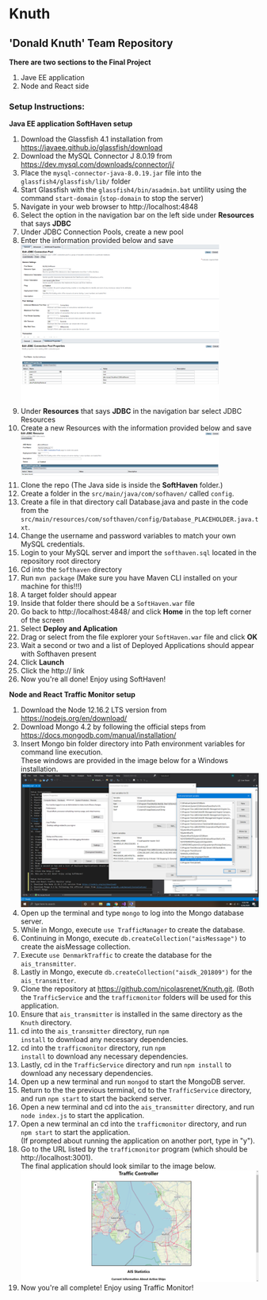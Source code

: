 # Knuth
## 'Donald Knuth' Team Repository

<strong>There are two sections to the Final Project</strong>
1. Jave EE application
2. Node and React side

### Setup Instructions:
<strong>Java EE application SoftHaven setup</strong>
1. Download the Glassfish 4.1 installation from https://javaee.github.io/glassfish/download
2. Download the MySQL Connector J 8.0.19 from https://dev.mysql.com/downloads/connector/j/
3. Place the <code>mysql-connector-java-8.0.19.jar</code> file into the <code>glassfish4/glassfish/lib/</code> folder
4. Start Glassfish with the <code>glassfish4/bin/asadmin.bat</code> untility using the command <code>start-domain</code> (<code>stop-domain</code> to stop the server)
5. Navigate in your web browser to http://localhost:4848 
6. Select the option in the navigation bar on the left side under <strong>Resources</strong> that says <strong>JDBC</strong>
7. Under JDBC Connection Pools, create a new pool
8. Enter the information provided below and save<br>
![image 1](1.png)<br>
![image 1](2.png)<br>
9. Under <strong>Resources</strong> that says <strong>JDBC</strong> in the navigation bar select JDBC Resources
10. Create a new Resources with the information provided below and save<br>
![image 1](3.png)<br>
11. Clone the repo
        (The Java side is inside the <strong>SoftHaven</strong> folder.)
12. Create a folder in the <code>src/main/java/com/sofhaven/</code> called <code>config</code>.
13. Create a file in that directory call Database.java and paste in the code from the <code>src/main/resources/com/softhaven/config/Database_PLACEHOLDER.java.txt</code>.
14. Change the username and password variables to match your own MySQL credentials. 
15. Login to your MySQL server and import the <code>softhaven.sql</code> located in the repository root directory
16. Cd into the <code>Softhaven</code> directory 
17. Run <code>mvn package</code> (Make sure you have Maven CLI installed on your machine for this!!!)
18. A target folder should appear
19. Inside that folder there should be a <code>SoftHaven.war</code> file
20. Go back to http://localhost:4848/ and click <strong>Home</strong> in the top left corner of the screen
21. Select <strong>Deploy and Aplication</strong>
22. Drag or select from the file explorer your <code>SoftHaven.war</code> file and click <strong>OK</strong>
23. Wait a second or two and a list of Deployed Applications should appear with Softhaven present
24. Click <strong>Launch</strong>
25. Click the http:// link
26. Now you're all done! Enjoy using SoftHaven!


<strong>Node and React Traffic Monitor setup</strong>
1. Download the Node 12.16.2 LTS version from https://nodejs.org/en/download/
2. Download Mongo 4.2 by following the official steps from https://docs.mongodb.com/manual/installation/
3. Insert Mongo bin folder directory into Path environment variables for command line execution.<br>
    These windows are provided in the image below for a Windows installation.<br>
![image](MongoPath.png)
5. Open up the terminal and type <code>mongo</code> to log into the Mongo database server.
6. While in Mongo, execute <code>use TrafficManager</code> to create the database.
7. Continuing in Mongo, execute <code>db.createCollection("aisMessage")</code>  to create the aisMessage collection.
8. Execute <code>use DenmarkTraffic</code> to create the database for the <code>ais_transmitter</code>.
9. Lastly in Mongo, execute <code>db.createCollection("aisdk_201809")</code>  for the <code>ais_transmitter</code>.
10. Clone the repository at https://github.com/nicolasrenet/Knuth.git.
   (Both the <code>TrafficService</code> and the <code>trafficmonitor</code> folders will be used for this application.
11. Ensure that <code>ais_transmitter</code> is installed in the same directory as the <code>Knuth</code> directory.
12. cd into the <code>ais_transmitter</code> directory, run <code>npm install</code> to download any necessary dependencies.
13. cd into the <code>trafficmonitor</code> directory, run <code>npm install</code> to download any necessary dependencies.
14. Lastly, cd in the <code>TrafficService</code> directory and run <code>npm install</code> to download any necessary dependencies.
15. Open up a new terminal and run <code>mongod</code> to start the MongoDB server.
16. Return to the the previous terminal, cd to the <code>TrafficService</code> directory, and run <code>npm start</code> to start the backend server.
17. Open a new terminal and cd into the <code>ais_transmitter</code> directory, and run <code>node index.js</code> to start the application.
17. Open a new terminal an cd into the <code>trafficmonitor</code> directory, and run <code>npm start</code> to start the application.<br>
    (If prompted about running the application on another port, type in "y").
18. Go to the URL listed by the <code>trafficmonitor</code> program (which should be http://localhost:3001).<br>
    The final application should look similar to the image below.
![image](TrafficMonitor.png)
19. Now you're all complete! Enjoy using Traffic Monitor!


